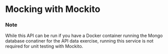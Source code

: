 # Mocking with Mockito

### Note

While this API can be run if you have a Docker container running the Mongo database conatiner for
the API data exercise, running this service is not required for unit testing with Mockito.